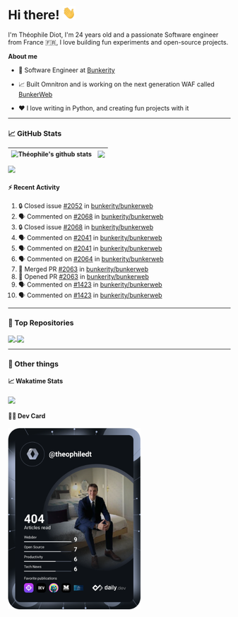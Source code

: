 # Hi there! <img src="./wave.gif" width="30px" height="30px" />

I'm Théophile Diot, I'm 24 years old and a passionate Software engineer from France 🇫🇷, I love building fun experiments and open-source projects.

**About me**

- 💼 Software Engineer at [Bunkerity](https://www.bunkerity.com/)

- 📈 Built Omnitron and is working on the next generation WAF called [BunkerWeb](https://www.bunkerweb.io)

- ❤️ I love writing in Python, and creating fun projects with it

---

### 📈 GitHub Stats

| <img align="center" src="https://github-readme-stats.vercel.app/api?username=TheophileDiot&show_icons=true&include_all_commits=true&theme=algolia&hide_border=true&rank_icon=github" alt="Théophile's github stats" /> | <img align="center" src="https://github-readme-stats.vercel.app/api/top-langs/?username=TheophileDiot&layout=compact&theme=algolia&hide_border=true" /> |
| ---------------------------------------------------------------------------------------------------------------------------------------------------------------------------------------------------------------------- | ------------------------------------------------------------------------------------------------------------------------------------------------------- |

![](https://github-readme-activity-graph.vercel.app/graph?username=TheophileDiot&theme=tokyo-night)

#### :zap: Recent Activity

<!--START_SECTION:activity-->
1. 🔒 Closed issue [#2052](https://github.com/bunkerity/bunkerweb/issues/2052) in [bunkerity/bunkerweb](https://github.com/bunkerity/bunkerweb)
2. 🗣 Commented on [#2068](https://github.com/bunkerity/bunkerweb/issues/2068#issuecomment-2703895531) in [bunkerity/bunkerweb](https://github.com/bunkerity/bunkerweb)
3. 🔒 Closed issue [#2068](https://github.com/bunkerity/bunkerweb/issues/2068) in [bunkerity/bunkerweb](https://github.com/bunkerity/bunkerweb)
4. 🗣 Commented on [#2041](https://github.com/bunkerity/bunkerweb/issues/2041#issuecomment-2703109269) in [bunkerity/bunkerweb](https://github.com/bunkerity/bunkerweb)
5. 🗣 Commented on [#2041](https://github.com/bunkerity/bunkerweb/issues/2041#issuecomment-2703036359) in [bunkerity/bunkerweb](https://github.com/bunkerity/bunkerweb)
6. 🗣 Commented on [#2064](https://github.com/bunkerity/bunkerweb/issues/2064#issuecomment-2703031775) in [bunkerity/bunkerweb](https://github.com/bunkerity/bunkerweb)
7. 🎉 Merged PR [#2063](https://github.com/bunkerity/bunkerweb/pull/2063) in [bunkerity/bunkerweb](https://github.com/bunkerity/bunkerweb)
8. 💪 Opened PR [#2063](https://github.com/bunkerity/bunkerweb/pull/2063) in [bunkerity/bunkerweb](https://github.com/bunkerity/bunkerweb)
9. 🗣 Commented on [#1423](https://github.com/bunkerity/bunkerweb/issues/1423#issuecomment-2700364047) in [bunkerity/bunkerweb](https://github.com/bunkerity/bunkerweb)
10. 🗣 Commented on [#1423](https://github.com/bunkerity/bunkerweb/issues/1423#issuecomment-2700362346) in [bunkerity/bunkerweb](https://github.com/bunkerity/bunkerweb)
<!--END_SECTION:activity-->

---

### 🔧 Top Repositories

<a href="https://github.com/bunkerity/bunkerweb">
  <img align="center" src="https://github-readme-stats.vercel.app/api/pin/?username=Bunkerity&repo=bunkerweb&theme=algolia" />
</a>
<a href="https://github.com/TheophileDiot/Omnitron">
  <img align="center" src="https://github-readme-stats.vercel.app/api/pin/?username=TheophileDiot&repo=Omnitron&theme=algolia" />
</a>

---

### 🎉 Other things

#### 📈 Wakatime Stats

<a href="https://wakatime.com/@theophile_bunkerity">
  <img align="center" src="https://github-readme-stats.vercel.app/api/wakatime?username=3aa5ce41-c253-43d9-8441-a721e446a45f&layout=compact&theme=algolia" />
</a>

#### 👨‍💻 Dev Card

<a href="https://app.daily.dev/TheophileDt">
  <img src="./devcard.svg" width="300" alt="Théophile Diot's Dev Card"/>
</a>

